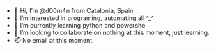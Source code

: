 - 👋 Hi, I’m @d00m4n from Catalonia, Spain
- 👀 I’m interested in programing, automating all ^_^
- 🌱 I’m currently learning python and powershe
- 💞️ I’m looking to collaborate on nothing at this moment, just learning.
- 📫 No email at this moment.

<!---
d00m4n/d00m4n is a ✨ special ✨ repository because its `README.md` (this file) appears on your GitHub profile.
You can click the Preview link to take a look at your changes.
--->
